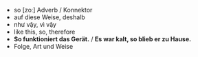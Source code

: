 - so	[zoː]	Adverb / Konnektor	
- auf diese Weise, deshalb
- như vậy, vì vậy
- like this, so, therefore
- **So funktioniert das Gerät.** / **Es war kalt, so blieb er zu Hause.**
- Folge, Art und Weise